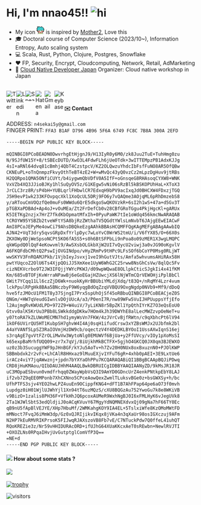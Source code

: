 # Hi, I'm nnao45!! <img src="https://github.com/rajput2107/rajput2107/blob/master/Assets/Hi.gif" alt="hi" width="28" height="28">

* My icon <img src="https://github.com/nnao45/nnao45/blob/master/nnao45.png?raw=true" height="20px" width="20px"/></a> is inspired by [Mother2](https://www.nintendo.co.jp/n08/a2uj/mother2/index.html), Love this
* :mortar_board: Doctoral course of Computer Science (2023/10~), Information Entropy, Auto scaling system
* :computer: Scala, Rust, Python, Clojure, Postgres, Snowflake
* ❤️ FP, Security, Encrypt, Cloudcomputing, Network, Retail, AdMarketing
* :memo: [Cloud Native Developer Japan](https://cnd.connpass.com) Organizer: Cloud native workshop in Japan

<br/>

<a href="https://twitter.com/nnao45">
  <img align="left" alt="Twitter" width="26px" src="https://github.com/TheDudeThatCode/TheDudeThatCode/blob/master/Assets/Twitter.svg" />
</a>
<a href="https://www.linkedin.com/in/naoya-yokoyama-867544113/">
  <img align="left" alt="Linkedin" width="24px" src="https://github.com/TheDudeThatCode/TheDudeThatCode/blob/master/Assets/Linkedin.svg" />
</a>
<a href="https://speakerdeck.com/nnao45">
  <img align="left" alt="Speakerdeck" height="27px" width="27" src="https://www.strattic.com/wp-content/uploads/2019/06/speakerdeck-172x172.png" />
</a>
<a href="https://nnao45.hatenadiary.com/">
  <img align="left" alt="Hatena" width="24px" src="https://upload.wikimedia.org/wikipedia/commons/thumb/1/1f/Hatena_blog_logo.svg/2048px-Hatena_blog_logo.svg.png" />
</a>
<a href="mailto:n4sekai5y@gmail.com">
  <img align="left" alt="Gmail" width="26px" src="https://github.com/TheDudeThatCode/TheDudeThatCode/blob/master/Assets/Gmail.svg" />
</a>
<a href="https://keybase.io/nnao45">
  <img align="left" alt="Keybase" width="26px" src="https://upload.wikimedia.org/wikipedia/commons/b/bb/Keybase_logo_official.svg" />
</a>
</a>

<br/>

#### :envelope: Contact
ADDRESS: `n4sekai5y@gmail.com`<br/>
FINGER PRINT: `FFA3 B1AF D796 4B96 5F6A 6749 FC8C 7B8A 300A 2EFD`<br/>
```
-----BEGIN PGP PUBLIC KEY BLOCK-----

mQINBGI8PCoBEADN0DwvrhgEtHjgnJ9/H13IyR0y6M0/zk8Juu2TuE+TuhHmg0zu
N/9SJfUW15Y+8/tSBEcDUTD/XwO3L4FdwFLh6jUeOTdk+3wITTEMpzPB1AdxKJJg
4sI+aRNl64dvq81cBmhj4QbT4CzstpcV/KZ2OLQwzuYhdcIbFsfFuNO8AR5OfQBw
CKNEuPL+oTnQnmpzFkvyOthTeBT4zE2+W+wMvQc43yQ0vzCz2mLpzDgHuv9jtRBs
H2QQRpo1QMA5ONfiCUYt/b4iygwmQbVDfV0A5IfF+oGnsqeG8RHAsoqCYXW8+WNK
VxVZb4XQ3JJioBJKy1hlSuQyOV5z/G1KEgw5vNi06sRzBl5kBSKOPUhHaL+XToX3
JrCLC3rz8R/sP4bH+YUBLqrlFHbwlCR7EdxqH9bPV9acIxqJd0BHCXW4FDxzjTGQ
J5H9evP1wk233KFOvpqcXkl1XoQcUL5DRj9FO6y7vQAQme3AOjqML6pRhDmzebS8
y/aRTouCmVOQzfQe0muFs0WWdu6QrE5dkgoSwQKOVzkR+6sI2h1wS+47a+d5Gv3T
pTGBXaPDBAd+Ap4oJ+vOuMEa/Zt2FrDefCb0v28CBfGRoTGgu4PkjHgcKl+gARUx
K5IETKg2nzjx7HrZ7fkdKbOpmatMfxIh+0PyuPaWK7tIe1oWdq456kmcNwARAQAB
tCROYW95YSBZb2tveWFtYSA8bjRzZWthaTV5QGdtYWlsLmNvbT6JAjgEEwEIACwF
AmI8PCoJEPyMe4owCi79AhsDBQkeEzgAAhkBBAsHCQMFFQgKAgMEFgABAgAAwbIQ
AJN42+VqT3dry5qvsGRpDxfYrlpDyc7wLoYvC0WrWS2tmU/i/V6fYX85/O+66X0s
ZKXOWy0DjWeSpsoNCPt5KO6fA5S5+s0h6BtSFPbLi9nPoa8o09zMER1X3wgLMQPC
qkWGpdQ0lQqF4eKowvml9/AwSXsbOLGkbXjW2UI7vQycU2viwj3a0vJG90oKgvlV
A6FKQFdbCMhtQ2PswIjOVGINdpo/vHyZRmPv9tHPc9LFsSOf6bCoYP0Msg0RLjWT
wwSKYV3FnRQAMJPkb/1VjbIeyJsvxj1veI9hGutVJts/Amfa5whvumsAHiRAx58H
pwtYUqcoZ2OlU6Ts4XjpQOiJJ5XmXee1UyW6WhG2C25rww8NsGhCsVw/8qlQc5Fv
cizNEKVcrbo9T2JW3IFQjjYWYcPKWJ/d09wpWQwaE8OLlpkCticSJgkIi4x41fKM
Km/685vBTOFjKvWrraNPawBj6eGoEGajHZUwcjXS6lNjWTmCQrVEWOHjiPplBbCl
GWit7YCqq11Ll6czZjD6Wk+nuokKyHrBBUbiYMLdjXdq/t83Q+/nRqMY4Lzr4vum
lckPpulRPgHk8BAa5BNczbyF9W6yqgBdOqZzqVVBQU9OxgNgdp0NVb9+Mf9/dDoQ
hve5fzJMOcU1FM1T8y37SjngI7Prx5spUhOjSf45oRBbuQINBGI8PCoBEACjeZ0S
QNGm/+HW7qVeudGIwnlvDOjUUcA/a3/P0enI7R/nw89WFw5VuIJHPUuppsYfjEfo
l2AujmgRvKWUdLPD+972Z9+W4uiV/7yLiKN8r5BpZKl1YpQthIYrKZ7O3eQsEoU0
Gtvv0alK5KrUu3PBb8LSWkkddgDKkw7HOm4kJh39DWYhE8alLecMWZzvpOeNeT+u
y07toRA7kZLUWoMECMN7hd1ymyWsVn7FKW/4zJVrCvBjfRWtn/c9qXbhcPt6lV94
1kOF6UVirQU5HT1KubpSH7ghvW4I4Aj0sqH1ifudCrsw3xYZBsWMJx2UJbfmk2bl
A4aYVANf5LpSZ3RaIOVmjHzDW9cb/oqectzV4Y4DEDKLBYOoI1UssAXwIqnS16ej
s3rqAgE7gvVtFZrOLiMwVw3WytoNlg0EMUWVf6BjUa+y2FfUVcy/vIOy1pXoMsSI
k65expBaMrhfUQQ09+zr7x7qVj/8iUjkhMkBCTFX+5gjhO4GKCQ0JX0qm3BJEWXO
uz0z3b3SucuggYWF9pJHnBGF/kYJu5AoTv+h7Zv20H0NUx8oxBxuznN0+PJOlKWP
SBBmbdxk2r2vFc+LhCAlR8HHxaz9lMuuEXjv1YFuT6gR+4xhb0pAEI+3E9LxtUe6
irACz4viY7jqAWwznj+jpdn7bYXYaOhPPu7KCQARAQABiQI1BBgBCAApBQJiPDwq
CRD8jHuKMAou/QIbDAUJHhM4AAQLBwkDBRUICgIDBBYAAQIAANyZD/9kMsJR18JR
uC3MOpaESbvun0vmdfrhqq0ZWayWpbVsQ3I9AmYD0GDncUrZ4enkPNtkpEbY8LAJ
if2vb7Z9qEE0MPonb7XhCXNno5CPceAowQexZwmlTLuksvBGe0z+bsGWXSy+h/bc
UfhPTFS3sjv4YEO2hwLPZ4uuEn9OCippfKNG4+dFT1B7AhFPap64pe6aO73f0mvh
Lupdgz0iH01WjlUJWhYjl1Xn94tT6uzMQzS/cXU8BQGzAu752YwoGu7k8e8WKiVB
v9BizO+1zalis8PH36F+VfkHhJQ6pcoxAUMeR9WxhNgBJ0I6xFMLHyK6vJegUVk8
2Ta1WJWlSbtS3edQldjiJ0oACqKVuvY67MgyYdNQMNEXdvxQj09gNa7hF66TY0Ec
qB9nU5fApBlVEJYE/XHp7HbuMf/2WMKahgKOY9IA4EL+5TslxiWfe8KzOMoMWtFD
mMNoct7FvqJ6iMmW3dp/Gz0xQJRIjikvIKqx8jVKa4n3qXaUr98osIGXczuj9AFm
N2HP7kEuRMVRIKPrsoK5FIJwqRJAXszoVB8Fb7vE/C7NTuckPdw7Q0ffeL41uhQT
RQoKREZie3z/Nr59vHHIDURAcORD+ifUJhG64XUaKKcxAeT0sREwbn+NewlRVJTI
+OXOZLNs0RPqaIHvjUvGutptglComVfP3Q==
=NE+d
-----END PGP PUBLIC KEY BLOCK-----
```

#### <img src="https://media.giphy.com/media/VgCDAzcKvsR6OM0uWg/giphy.gif" width="50"> How about some stats ?
<p align="left">
<a href="https://github.com/anuraghazra/github-readme-stats">
  <img src="https://github-readme-stats.vercel.app/api?username=nnao45&count_private=true&show_icons=true" />
</a>
</p>

[![trophy](https://github-profile-trophy.vercel.app/?username=nnao45)](https://github.com/ryo-ma/github-profile-trophy)

![visitors](https://visitor-badge.laobi.icu/badge?page_id=nnao45.nnao45)
